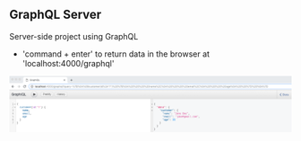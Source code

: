 ## GraphQL Server

Server-side project using GraphQL
* 'command + enter' to return data in the browser at 'localhost:4000/graphql'

![GraphQL Browser Image](graphql-browser-image.png)
